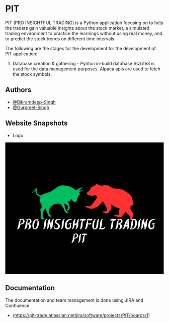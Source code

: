 # PIT

PIT (PRO INSIGHTFUL TRADING) is a Python application focusing on to help the traders gain valuable insights about the stock market, a simulated trading environment to practice the learnings without using real money, and to predict the stock trends on different time intervals.

The following are the stages for the development for the development of PIT application:

1) Database creation & gathering - Pyhton in-build database SQLite3 is used for the data management purposes. Alpaca apis are used to fetch the stock symbols. 

## Authors

- [@Bikramdeep-Singh](https://github.com/BikramdeepSingh)
- [@Gurpreet-Singh](https://github.com/GurpreetSingh2502)

## Website Snapshots

- Logo

![App Screenshot](https://github.com/BikramdeepSingh/PIT/blob/development/media/pit_logo.jpg?raw=true)

## Documentation

The documentation and team management is done using JIRA and Confluence

- (https://pit-trade.atlassian.net/jira/software/projects/PIT/boards/1)
